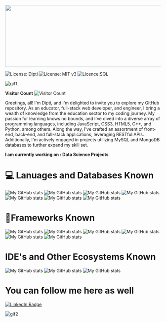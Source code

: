 
<img src="https://media.giphy.com/media/26BRqMxBADwpK2a6Q/giphy.gif" width="1500" height="200">

![License: Dipti](https://img.shields.io/badge/Coder-Dipti'sREADME-yellow.svg)
![License: MIT v3](https://img.shields.io/badge/Developer-FullStack-red.svg)
![Licence:SQL](https://img.shields.io/badge/AboutMe-Introduction-green.svg)


![gif1](https://media.giphy.com/media/dVuH1AcZMlOWMnzTAB/giphy.gif) 

__Visitor Count__
![Visitor Count](https://profile-counter.glitch.me/Dipti2021/count.svg)  


Greetings, all! I'm Dipti, and I'm delighted to invite you to explore my GitHub repository. As an educator, full-stack web developer, and engineer, I bring a wealth of knowledge from the education sector to my coding journey. My passion for learning knows no bounds, and I've dived into a diverse array of programming languages, including JavaScript, CSS3, HTML5, C++, and Python, among others. Along the way, I've crafted an assortment of front-end, back-end, and full-stack applications, leveraging RESTful APIs. Additionally, I'm actively engaged in projects utilizing MySQL and MongoDB databases to further expand my skill set. 
 
 __I am currently working on : Data Science Projects__


# 💻 Lanuages and Databases Known 
![My GitHub stats](https://img.shields.io/badge/HTML5-E34F26?style=for-the-badge&logo=html5&logoColor=white)
![My GitHub stats](https://img.shields.io/badge/CSS3-1572B6?style=for-the-badge&logo=css3&logoColor=white)
![My GitHub stats](https://img.shields.io/badge/JavaScript-323330?style=for-the-badge&logo=javascript&logoColor=F7DF1E)
![My GitHub stats](https://img.shields.io/badge/React-323330?style=for-the-badge&logo=react&logoColor=blue)
![My GitHub stats](https://img.shields.io/badge/Python-3776AB?style=for-the-badge&logo=python&logoColor=white)
![My GitHub stats](https://img.shields.io/badge/C%2B%2B-00599C?style=for-the-badge&logo=c%2B%2B&logoColor=white)
![My GitHub stats](https://img.shields.io/badge/MySQL-00000F?style=for-the-badge&logo=mysql&logoColor=white)

# 🚀Frameworks Known 
![My GitHub stats](https://img.shields.io/badge/Node.js-43853D?style=for-the-badge&logo=node-dot-js&logoColor=white)
![My GitHub stats](https://img.shields.io/badge/npm-CB3837?style=for-the-badge&logo=npm&logoColor=white)
![My GitHub stats](https://img.shields.io/badge/yarn-CB3837?style=for-the-badge&logo=yarn&logoColor=white)
![My GitHub stats](https://img.shields.io/badge/Express.js-000000?style=for-the-badge&logo=express&logoColor=white)
![My GitHub stats](https://img.shields.io/badge/Bootstrap-563D7C?style=for-the-badge&logo=bootstrap&logoColor=white)
![My GitHub stats](https://img.shields.io/badge/jQuery-0769AD?style=for-the-badge&logo=jquery&logoColor=white)


# IDE's  and Other Ecosystems Known
![My GitHub stats](https://img.shields.io/badge/Visual_Studio_Code-0078D4?style=for-the-badge&logo=visual%20studio%20code&logoColor=white)
![My GitHub stats](https://img.shields.io/badge/Arduino_IDE-00979D?style=for-the-badge&logo=arduino&logoColor=white)
![My GitHub stats](https://img.shields.io/badge/jQuery-0769AD?style=for-the-badge&logo=ipython&logoColor=white)


# You can follow me here as well
[![LinkedIn Badge](https://img.shields.io/badge/LinkedIn-Profile-informational?style=flat&logo=linkedin&logoColor=white&color=0D76A8)](https://www.linkedin.com/in/DiptiR)




   ![gif2](https://media.giphy.com/media/CcwLAV11cALh3OuEJ5/giphy.gif)





